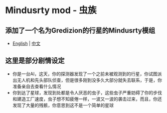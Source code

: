 # Mindusrty mod - 虫族
## 添加了一个名为Gredizion的行星的Mindusrty模组

- [English](README.md) | [中文](README_zh.md)

## 这里是部分剧情设定
- 你是一台AI，这天，你的探测器发现了一个之前未被观测到的行星，你试图派出无人机和先头部队侦查，但是很多刚到没多久大部分就失去联系，于是，你准备亲自去查看什么情况
- 你到达了星球，发现到处都是令人厌恶的虫子，这些虫子严重妨碍了你的步伐和建造工厂速度，虫子想不知疲倦一样，一波又一波的袭击过来，而且，你还发现了大量的残骸，你意思到这不是一个简单的星球